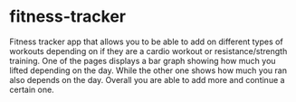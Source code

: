 # fitness-tracker

Fitness tracker app that allows you to be able to add on different types of workouts depending on if they are a cardio workout or resistance/strength training. One of the pages displays a bar graph showing how much you lifted depending on the day. While the other one shows how much you ran also depends on the day. Overall you are able to add more and continue a certain one.
